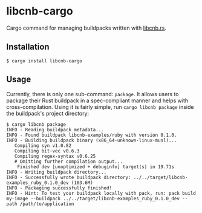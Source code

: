 # libcnb-cargo

Cargo command for managing buildpacks written with [libcnb.rs](https://github.com/malax/libcnb.rs).

## Installation
```shell
$ cargo install libcnb-cargo
```

## Usage
Currently, there is only one sub-command: `package`. It allows users to package their Rust buildpack in a spec-compliant
manner and helps with cross-compilation. Using it is fairly simple, run `cargo libcnb package` inside the buildpack's
project directory:

```shell
$ cargo libcnb package
INFO - Reading buildpack metadata...
INFO - Found buildpack libcnb-examples/ruby with version 0.1.0.
INFO - Building buildpack binary (x86_64-unknown-linux-musl)...
   Compiling syn v1.0.82
   Compiling bit-vec v0.6.3
   Compiling regex-syntax v0.6.25
   # Omitting further compilation output...
    Finished dev [unoptimized + debuginfo] target(s) in 19.71s
INFO - Writing buildpack directory...
INFO - Successfully wrote buildpack directory: ../../target/libcnb-examples_ruby_0.1.0_dev (103.6M)
INFO - Packaging successfully finished!
INFO - Hint: To test your buildpack locally with pack, run: pack build my-image --buildpack ../../target/libcnb-examples_ruby_0.1.0_dev --path /path/to/application
```
